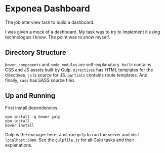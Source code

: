 # Exponea Dashboard

The job interview task to build a dashboard.

I was given a mock of a dashboard. My task was to try to implement it using technologies
I know. The point was to show myself.

## Directory Structure

`bower_components` and `node_modules` are self-explanatory. `build` contains CSS and JS assets
built by Gulp. `directives` has HTML templates for the directives. `js` is source for JS. `partials`
contains route templates. And finally, `sass` has SASS source files.

## Up and Running

First install dependencies.

```
npm install -g bower gulp
npm install
bower install
```

Gulp is the manager here. Just run `gulp` to run the server and visit `localhost:3000`.
See the `gulpfile.js` for all Gulp tasks and their explanations.
